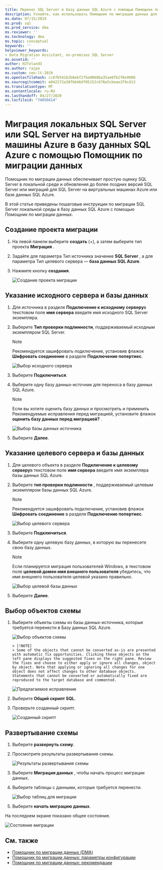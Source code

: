 ```yaml
---
title: Перенос SQL Server в базу данных SQL Azure с помощью Помощник по миграции данных
description: Узнайте, как использовать Помощник по миграции данных для переноса локальной SQL Server в базу данных SQL Azure.
ms.date: 07/15/2019
ms.prod: sql
ms.prod_service: dma
ms.reviewer: ''
ms.technology: dma
ms.topic: conceptual
keywords: ''
helpviewer_keywords:
- Data Migration Assistant, on-premises SQL Server
ms.assetid: ''
author: HJToland3
ms.author: rajpo
ms.custom: seo-lt-2019
ms.openlocfilehash: cc87b541b2b6ebf2f6a9068ba35ae0f62f8e9988
ms.sourcegitcommit: e042272a38fb646df05152c676e5cbeae3f9cd13
ms.translationtype: MT
ms.contentlocale: ru-RU
ms.lasthandoff: 04/27/2020
ms.locfileid: "74056614"
---
```

# <a name="migrate-on-premises-sql-server-or-sql-server-on-azure-vms-to-azure-sql-database-using-the-data-migration-assistant"></a>Миграция локальных SQL Server или SQL Server на виртуальные машины Azure в базу данных SQL Azure с помощью Помощник по миграции данных

Помощник по миграции данных обеспечивает простую оценку SQL Server в локальной среде и обновления до более поздних версий SQL Server или миграций для SQL Server на виртуальных машинах Azure или базе данных SQL Azure.

В этой статье приведены пошаговые инструкции по миграции SQL Server локальной среды в базу данных SQL Azure с помощью Помощник по миграции данных.

## <a name="create-a-new-migration-project"></a>Создание проекта миграции

1. На левой панели выберите **создать** (+), а затем выберите тип проекта **Миграция** .

2. Задайте для параметра Тип источника значение **SQL Server** , а для параметра Тип целевого сервера — **база данных SQL Azure**.

3. Нажмите кнопку **создания**.

   ![Создание проекта миграции](../dma/media/NewCreate1.png)

## <a name="specify-the-source-server-and-database"></a>Указание исходного сервера и базы данных

1. Для источника в разделе **Подключение к исходному серверу**в текстовом поле **имя сервера** введите имя исходного SQL Server экземпляра.

2. Выберите **Тип проверки подлинности**, поддерживаемый исходным экземпляром SQL Server.

   > [!NOTE]
   > Рекомендуется зашифровать подключение, установив флажок **Шифровать соединение** в разделе **Подключение попертиес**.

    ![Выбор исходного сервера](../dma/media/select-source-server.png)

3. Выберите **Подключиться**.

4. Выберите одну базу данных-источник для переноса в базу данных SQL Azure.

   > [!NOTE]
   > Если вы хотите оценить базу данных и просмотреть и применить Рекомендуемые исправления перед миграцией, установите флажок **оценить базу данных перед миграцией?** .

    ![Выбор базы данных источника](../dma/media/select-source-database.png)

5. Выберите **Далее**.

## <a name="specify-the-target-server-and-database"></a>Указание целевого сервера и базы данных

1. Для целевого объекта в разделе **Подключение к целевому серверу**в текстовом поле **имя сервера** введите имя экземпляра базы данных SQL Azure. 

2. Выберите **тип проверки подлинности** , поддерживаемый целевым экземпляром базы данных SQL Azure.

   > [!NOTE]
   > Рекомендуется зашифровать подключение, установив флажок **Шифровать соединение** в разделе **Подключение попертиес**.

     ![Выбор целевого сервера](../dma/media/select-target-server.png)

3. Выберите **Подключиться**.

4. Выберите одну целевую базу данных, в которую вы перенесете свою базу данных.

   > [!NOTE]
   > Если планируется миграция пользователей Windows, в текстовом поле **целевой домен имя внешнего пользователя** убедитесь, что имя внешнего пользователя целевой указано правильно.

    ![Выбор целевой базы данных](../dma/media/select-target-database.png)

5. Выберите **Далее**.

## <a name="select-schema-objects"></a>Выбор объектов схемы

1. Выберите объекты схемы из базы данных-источника, которые требуется перенести в Базу данных SQL Azure.

    ![Выбор объектов схемы](../dma/media/select-schema-objects.png)

       > [!NOTE]
       > Some of the objects that cannot be converted as-is are presented with automatic fix opportunities. Clicking these objects on the left pane displays the suggested fixes on the right pane. Review the fixes and choose to either apply or ignore all changes, object by object. Note that applying or ignoring all changes for one object does not affect changes to other database objects. Statements that cannot be converted or automatically fixed are reproduced to the target database and commented.

    ![Предлагаемое исправление](../dma/media/suggested-fix.png)

2. Выберите **Общий скрипт SQL**.

3. Проверьте созданный скрипт.

    ![Созданный скрипт](../dma/media/generated-script.png)

## <a name="deploy-schema"></a>Развертывание схемы

1. Выберите **развернуть схему**.

2. Просмотрите результаты развертывания схемы.

    ![Результаты развертывания схемы](../dma/media/schema-deployment-results.png)

3. Выберите **Миграция данных** , чтобы начать процесс миграции данных.

4. Выберите таблицы с данными, которые требуется перенести.

    ![Выбор таблиц для миграции](../dma/media/select-tables-to-migrate.png) 

5. Выберите **начать миграцию данных**.

На последнем экране показано общее состояние.

   ![Состояние миграции](../dma/media/migration-status.png) 

## <a name="see-also"></a>См. также

* [Помощник по миграции данных (DMA)](../dma/dma-overview.md)
* [Помощник по миграции данных: параметры конфигурации](../dma/dma-configurationsettings.md)
* [Помощник по миграции данных: рекомендации](../dma/dma-bestpractices.md)
